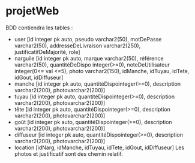 # projetWeb

BDD contiendra les tables :
 - user [id integer pk auto, pseudo varchar2(50), motDePasse varchar2(50), addresseDeLivraison varchar2(250), justificatifDeMajorité, role]
 - narguile [id integer pk auto, marque varchar2(50), référence varchar2(50), quantitéDeDispo integer(>=0), 
 noteDeUtilisateur integer(0<= val <=5), photo varchar2(150), idManche, idTuyau, idTete, idGout, idDiffuseur]
 - manche [id integer pk auto, quantitéDispointeger(>=0), description varchar2(200), photovarchar2(200)]
 - tuyau [id integer pk auto, quantitéDispointeger(>=0), description varchar2(200), photovarchar2(200)]
 - tête [id integer pk auto, quantitéDispointeger(>=0), description varchar2(200), photovarchar2(200)]
 - goût [id integer pk auto, quantitéDispointeger(>=0), description varchar2(200), photovarchar2(200)]
 - diffuseur [id integer pk auto, quantitéDispointeger(>=0), description varchar2(200), photovarchar2(200)]
 - location [idNarg, idManche, idTuyau, idTete, idGout, idDiffuseur]
Les photos et justificatif sont des chemin relatif.
